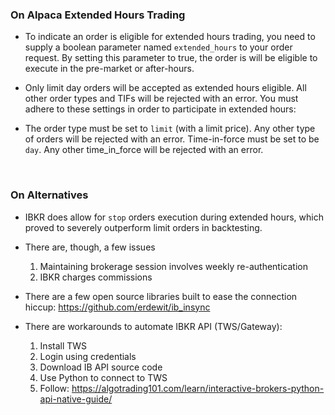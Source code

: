 ### On Alpaca Extended Hours Trading

* To indicate an order is eligible for extended hours trading,
you need to supply a boolean parameter named `extended_hours` to your order request.
By setting this parameter to true, the order is will be eligible to execute in the pre-market or after-hours.

* Only limit day orders will be accepted as extended hours eligible.
All other order types and TIFs will be rejected with an error.
You must adhere to these settings in order to participate in extended hours:

* The order type must be set to `limit` (with a limit price).
Any other type of orders will be rejected with an error.
Time-in-force must be set to be `day`. Any other time_in_force will be rejected with an error.

</br>

### On Alternatives

* IBKR does allow for `stop` orders execution during extended hours, which proved to severely outperform limit orders in backtesting.

* There are, though, a few issues

    1. Maintaining brokerage session involves weekly re-authentication
    2. IBKR charges commissions

* There are a few open source libraries built to ease the connection hiccup:
    https://github.com/erdewit/ib_insync

* There are workarounds to automate IBKR API (TWS/Gateway):

    1. Install TWS
    2. Login using credentials
    3. Download IB API source code
    4. Use Python to connect to TWS
    5. Follow: https://algotrading101.com/learn/interactive-brokers-python-api-native-guide/